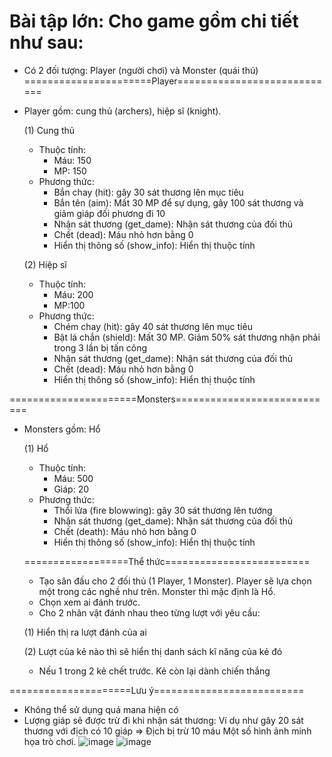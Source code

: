 Bài tập lớn:
Cho game gồm chi tiết như sau:
========================================================
- Có 2 đối tượng: Player (người chơi) và Monster (quái thú)
======================Player============================
- Player gồm: cung thủ (archers), hiệp sĩ (knight).
  
  (1) Cung thủ
  - Thuộc tính:
    - Máu: 150
    - MP: 150
  - Phương thức:
    - Bắn chay (hit): gây 30 sát thương lên mục tiêu
    - Bắn tên (aim): Mất 30 MP để sự dụng, gây 100 sát thương và giảm giáp đối phương đi 10
    - Nhận sát thương (get_dame): Nhận sát thương của đối thủ
    - Chết (dead): Máu nhỏ hơn bằng 0
    - Hiển thị thông số (show_info): Hiển thị thuộc tính

  (2) Hiệp sĩ
  - Thuộc tính:
    - Máu: 200
    - MP:100
  - Phương thức:
    - Chém chay (hit): gây 40 sát thương lên mục tiêu
    - Bật lá chắn (shield): Mất 30 MP. Giảm 50% sát thương nhận phải trong 3 lần bị tấn công
    - Nhận sát thương (get_dame): Nhận sát thương của đối thủ
    - Chết (dead): Máu nhỏ hơn bằng 0
    - Hiển thị thông số (show_info): Hiển thị thuộc tính

======================Monsters============================
- Monsters gồm: Hổ

  (1) Hổ
  - Thuộc tính:
    - Máu: 500
    - Giáp: 20
  - Phương thức:
    - Thổi lửa (fire blowwing): gây 30 sát thương lên tướng 
    - Nhận sát thương (get_dame): Nhận sát thương của đối thủ
    - Chết (death): Máu nhỏ hơn bằng 0
    - Hiển thị thông số (show_info): Hiển thị thuộc tính

  ==================Thể thức=========================
  - Tạo sân đấu cho 2 đối thủ (1 Player, 1 Monster). Player sẽ lựa chọn một trong các nghề như trên. Monster thì mặc định là Hổ.
  - Chọn xem ai đánh trước.
  - Cho 2 nhân vật đánh nhau theo từng lượt với yêu cầu:
   
   (1) Hiển thị ra lượt đánh của ai
   
   (2) Lượt của kẻ nào thì sẽ hiển thị danh sách kĩ năng của kẻ đó
   
  - Nếu 1 trong 2 kẻ chết trước. Kẻ còn lại dành chiến thắng

=====================Lưu ý==========================
- Không thể sử dụng quá mana hiện có
- Lượng giáp sẽ được trừ đi khi nhận sát thương: Ví dụ như gây 20 sát thương với địch có 10 giáp => Địch bị trừ 10 máu
Một số hình ảnh minh họa trò chơi.
![image](https://user-images.githubusercontent.com/52252046/68590059-348b5580-04c0-11ea-872e-fdfc2981ac50.png)
![image](https://user-images.githubusercontent.com/52252046/68590203-8a5ffd80-04c0-11ea-91cb-74d1e3d8b081.png)
